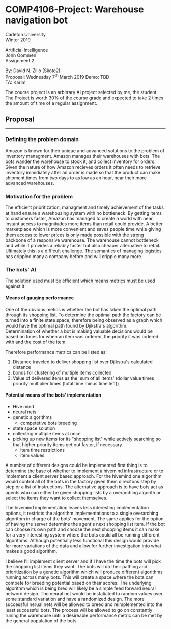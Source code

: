 # COMP4106-Project: Warehouse navigation bot

Carleton University\
Winter 2019

Artificial Intelligence\
John Oommen\
Assignment 2

By: David N. Zilio (Skote2) \
Proposal: Wednesday 7<sup>th</sup> March 2019
Demo: TBD\
TA: Karim

The course project is an arbitrary AI project selected by me, the student. The Project is worth 30% of the course grade and expected to take 2 times the amount of time of a regular assignment.

## Proposal

---

### Defining the problem domain

Amazon is known for their unique and advanced solutions to the problem of inventory managment. Amazon manages their warehouses with bots. The bots wander the warehouse to stock it, and collect inventory for orders. Given the nature of how Amazon recieves orders it often needs to retrieve inventory immidiately after an order is made so that the product can make shipment times from two days to as low as an hour, near their more advanced warehouses.

### Motivation for the problem

The efficient prioritization, managment and timely achievement of the tasks at hand ensure a warehousing system with no bottleneck. By getting items to customers faster, Amazon has managed to create a world with near instant access to magnitudes more items than retail could provide. A better marketplace which is more convenient and saves people time while giving them access to lower prices is only made possible with the strong backbone of a responsive warehouse. The warehouse cannot bottleneck and while it provides a reliably faster but also cheaper alternative to retail.\
Ultimately this is a difficult challenge. The semantics of managing logistics has crippled many a company before and will cripple many more.

### The bots' AI

The solution used must be efficient which means metrics must be used against it

#### Means of gauging performance

One of the obvious metics is whether the bot has taken the optimal path through its shopping list. To determine the optimal path the factory can be turned into a finite state space, therefore being observed as a graph which would have the optimal path found by Djikstra's algorithm.\
Determination of whether a bot is making valuable decisions would be based on times for when an item was ordered, the priority it was ordered with and the cost of the item.

Therefore performance metrics can be listed as:

1. Distance traveled to deliver shopping list over Djikstra's calculated distance
2. bonus for clustering of multiple items collected
3. Value of delivered items as the: sum of all items' (dollar value times priority multiplier times (total time minus time left))

#### Potential means of the bots' implementation

* Hive mind
* neural nets
* genetic algorithms
  * competetive bots breeding
* state space solution
* collecting multiple items at once
* picking up new items for its "shopping list" while actively searching so that higher priority items get out faster, if necessary.
  * item time restrictions
  * item values

A number of different designs could be implemented first thing is to determine the base of whether to implement a hivemind infrastructure or to implement a client server based approach. For the hivemind one algorithm would control all of the bots in the factory given them direcitons step by step or a list of instructions. The alternative approach is to have bots act as agents who can either be given shopping lists by a overarching algorith or select the items they want to collect themselves.

The hivemind implementation leaves less interesting implementation options, it restricts the algorithm implementations to a single overarching algorithm in charge of the bots' movement. The same applies for the option of having the server determine the agent's next shopping list item. If the bot can choose its own path and choose the next shopping items it can make for a very interesting system where the bots could all be running different algorithms. Although potentially less functional this design would provide far more variations of the data and allow for further investigation into what makes a good algorithm.

I believe I'll implement client server and if I have the time the bots will pick the shopping list items they want. The bots will do their pathing and prioritization by a genetic algorithm which will produce different algorithms running across many bots. This will create a space where the bots can compete for breeding potential based on their scores. The underlying algorithm which is being bred will likely be a simple feed forward neural netword design. The neural net would be instatiated to random values over some standard variation and have a randomized design. The more successful nerual nets will be allowed to breed and reimplemented into the least successful bots. The process will be allowed to go on constantly runing the warehouse until a desireable performance metric can be met by the general population of the bots.